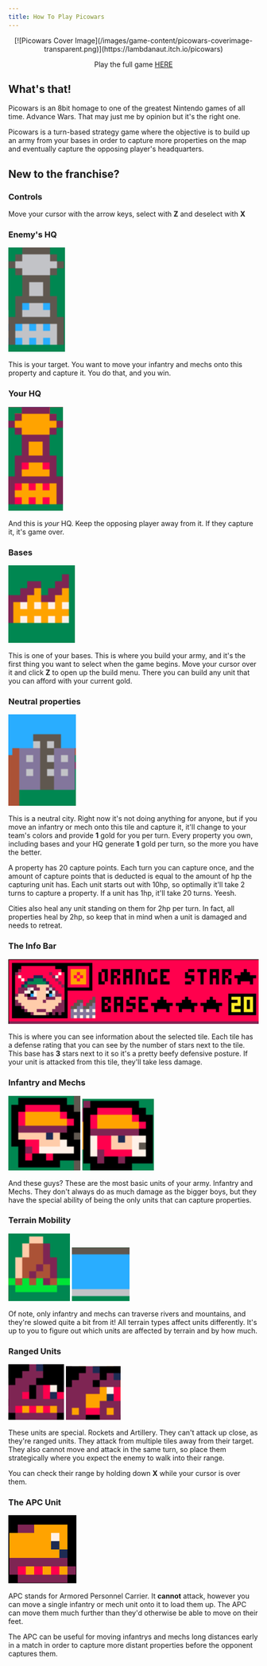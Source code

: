 ```yaml
---
title: How To Play Picowars
---
```


<div style='text-align:center;'>
[![Picowars Cover Image](/images/game-content/picowars-coverimage-transparent.png)](https://lambdanaut.itch.io/picowars)

Play the full game [HERE](https://lambdanaut.itch.io/picowars)
</div>
	

## What's that!

Picowars is an 8bit homage to one of the greatest Nintendo games of all time. Advance Wars. That may just me by opinion but it's the right one. 

Picowars is a turn-based strategy game where the objective is to build up an army from your bases in order to capture more properties on the map and eventually capture the opposing player's headquarters.

## New to the franchise?

### Controls

Move your cursor with the arrow keys, select with **Z** and deselect with **X**

### Enemy's HQ

![Enemy's HQ](/images/post-content/picowars-enemy-hq.png)

This is your target. You want to move your infantry and mechs onto this property and capture it. You do that, and you win. 

### Your HQ

![Your HQ](/images/post-content/picowars-friendly-hq.png)

And this is *your* HQ. Keep the opposing player away from it. If they capture it, it's game over. 

### Bases

![Your Base](/images/post-content/picowars-base.png)

This is one of your bases. This is where you build your army, and it's the first thing you want to select when the game begins. Move your cursor over it and click **Z** to open up the build menu. There you can build any unit that you can afford with your current gold. 

### Neutral properties

![Neutral Property](/images/post-content/picowars-neutral-property.png)

This is a neutral city. Right now it's not doing anything for anyone, but if you move an infantry or mech onto this tile and capture it, it'll change to your team's colors and provide **1** gold for you per turn. Every property you own, including bases and your HQ generate **1** gold per turn, so the more you have the better. 

A property has 20 capture points. Each turn you can capture once, and the amount of capture points that is deducted is equal to the amount of hp the capturing unit has. Each unit starts out with 10hp, so optimally it'll take 2 turns to capture a property. If a unit has 1hp, it'll take 20 turns. Yeesh. 

Cities also heal any unit standing on them for 2hp per turn. In fact, all properties heal by 2hp, so keep that in mind when a unit is damaged and needs to retreat. 

### The Info Bar

![Infobar](/images/post-content/picowars-info-bar.png)

This is where you can see information about the selected tile. Each tile has a defense rating that you can see by the number of stars next to the tile. This base has **3** stars next to it so it's a pretty beefy defensive posture. If your unit is attacked from this tile, they'll take less damage. 

### Infantry and Mechs

![Infantry](/images/post-content/picowars-infantry.png)
![Mech](/images/post-content/picowars-mech.png)

And these guys? These are the most basic units of your army. Infantry and Mechs. They don't always do as much damage as the bigger boys, but they have the special ability of being the only units that can capture properties. 

### Terrain Mobility

![Mountain terrain](/images/post-content/picowars-terrain-mntn.png)
![River terrain](/images/post-content/picowars-terrain-river.png)

Of note, only infantry and mechs can traverse rivers and mountains, and they're slowed quite a bit from it! All terrain types affect units differently. It's up to you to figure out which units are affected by terrain and by how much. 

### Ranged Units

![Artillery unit](/images/post-content/picowars-artillery.png)
![Rockets unit](/images/post-content/picowars-rockets.png)

These units are special. Rockets and Artillery. They can't attack up close, as they're ranged units. They attack from multiple tiles away from their target. They also cannot move and attack in the same turn, so place them strategically where you expect the enemy to walk into their range. 

You can check their range by holding down **X** while your cursor is over them. 

### The APC Unit

![APC unit](/images/post-content/picowars-apc.png)

APC stands for Armored Personnel Carrier. It **cannot** attack, however you can move a single infantry or mech unit onto it to load them up. The APC can move them much further than they'd otherwise be able to move on their feet. 

The APC can be useful for moving infantrys and mechs long distances early in a match in order to capture more distant properties before the opponent captures them. 
